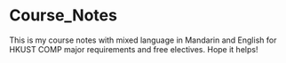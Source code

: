 # Course_Notes
This is my course notes with mixed language in Mandarin and English for HKUST COMP major requirements and free electives. Hope it helps!
